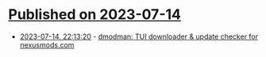 # [Published on 2023-07-14](index.md)

* [2023-07-14, 22:13:20](https://lobste.rs/s/blyhlz/dmodman_tui_downloader_update_checker) - [dmodman: TUI downloader & update checker for nexusmods.com](https://github.com/dandels/dmodman/)
